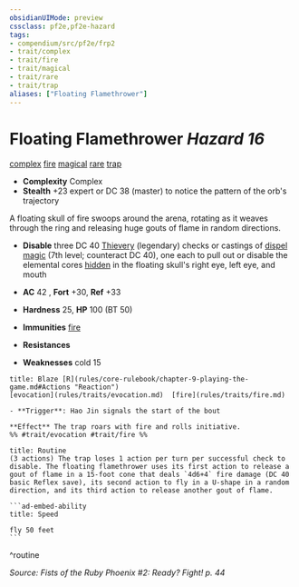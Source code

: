 ```yaml
---
obsidianUIMode: preview
cssclass: pf2e,pf2e-hazard
tags:
- compendium/src/pf2e/frp2
- trait/complex
- trait/fire
- trait/magical
- trait/rare
- trait/trap
aliases: ["Floating Flamethrower"]
---
```

# Floating Flamethrower *Hazard 16*  
[complex](rules/traits/complex.md)  [fire](rules/traits/fire.md)  [magical](rules/traits/magical.md)  [rare](rules/traits/rare.md)  [trap](rules/traits/trap.md)  

- **Complexity** Complex
- **Stealth** +23 expert or DC 38 (master) to notice the pattern of the orb's trajectory  

A floating skull of fire swoops around the arena, rotating as it weaves through the ring and releasing huge gouts of flame in random directions.

- **Disable** three DC 40 [Thievery](compendium/skills.md#Thievery) (legendary) checks or castings of [dispel magic](compendium/spells/dispel-magic.md) (7th level; counteract DC 40), one each to pull out or disable the elemental cores [hidden](rules/conditions.md#Hidden) in the floating skull's right eye, left eye, and mouth  

- **AC** 42 , **Fort** +30, **Ref** +33
- **Hardness** 25, **HP** 100 (BT 50)
- **Immunities** [fire](rules/traits/fire.md)
- **Resistances** 
- **Weaknesses** cold 15
     
```ad-embed-ability
title: Blaze [R](rules/core-rulebook/chapter-9-playing-the-game.md#Actions "Reaction")
[evocation](rules/traits/evocation.md)  [fire](rules/traits/fire.md)  

- **Trigger**: Hao Jin signals the start of the bout

**Effect** The trap roars with fire and rolls initiative.  
%% #trait/evocation #trait/fire %%
```

````ad-pf2-summary
title: Routine
(3 actions) The trap loses 1 action per turn per successful check to disable. The floating flamethrower uses its first action to release a gout of flame in a 15-foot cone that deals `4d6+4` fire damage (DC 40 basic Reflex save), its second action to fly in a U-shape in a random direction, and its third action to release another gout of flame.

```ad-embed-ability
title: Speed

fly 50 feet
```
````
^routine

*Source: Fists of the Ruby Phoenix #2: Ready? Fight! p. 44*